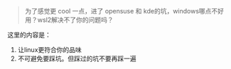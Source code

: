 > 为了感觉更 cool 一点，进了 opensuse 和 kde的坑，windows哪点不好用？wsl2解决不了你的问题吗？

这里的内容是：

1. 让linux更符合你的品味
2. 不可避免要踩坑。但踩过的坑不要再踩一遍 
